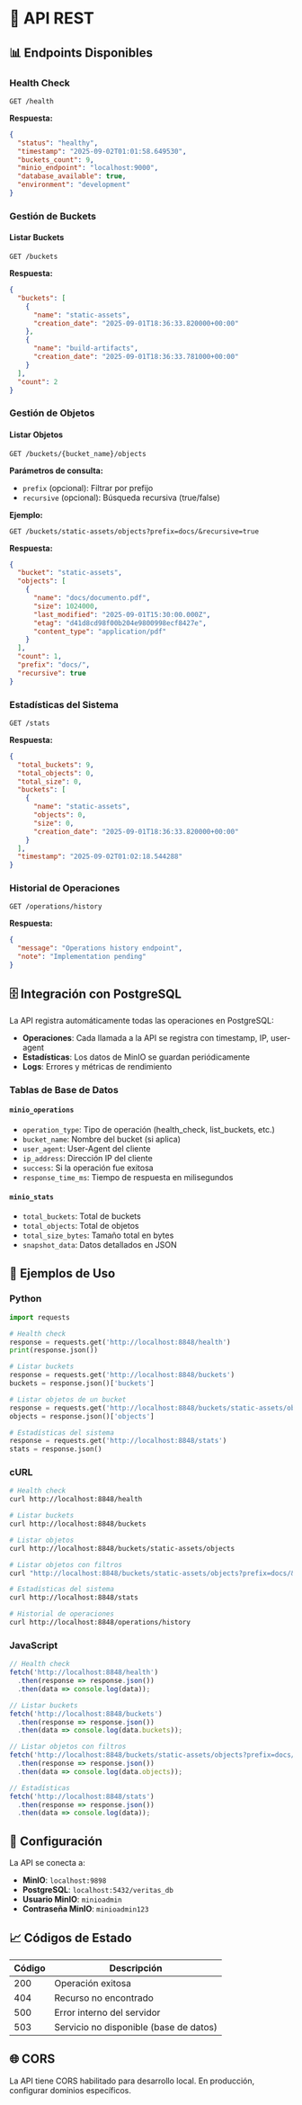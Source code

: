 # 🔌 API REST

## 📊 Endpoints Disponibles

### Health Check

```http
GET /health
```

**Respuesta:**
```json
{
  "status": "healthy",
  "timestamp": "2025-09-02T01:01:58.649530",
  "buckets_count": 9,
  "minio_endpoint": "localhost:9000",
  "database_available": true,
  "environment": "development"
}
```

### Gestión de Buckets

#### Listar Buckets

```http
GET /buckets
```

**Respuesta:**
```json
{
  "buckets": [
    {
      "name": "static-assets",
      "creation_date": "2025-09-01T18:36:33.820000+00:00"
    },
    {
      "name": "build-artifacts", 
      "creation_date": "2025-09-01T18:36:33.781000+00:00"
    }
  ],
  "count": 2
}
```

### Gestión de Objetos

#### Listar Objetos

```http
GET /buckets/{bucket_name}/objects
```

**Parámetros de consulta:**
- `prefix` (opcional): Filtrar por prefijo
- `recursive` (opcional): Búsqueda recursiva (true/false)

**Ejemplo:**
```http
GET /buckets/static-assets/objects?prefix=docs/&recursive=true
```

**Respuesta:**
```json
{
  "bucket": "static-assets",
  "objects": [
    {
      "name": "docs/documento.pdf",
      "size": 1024000,
      "last_modified": "2025-09-01T15:30:00.000Z",
      "etag": "d41d8cd98f00b204e9800998ecf8427e",
      "content_type": "application/pdf"
    }
  ],
  "count": 1,
  "prefix": "docs/",
  "recursive": true
}
```

### Estadísticas del Sistema

```http
GET /stats
```

**Respuesta:**
```json
{
  "total_buckets": 9,
  "total_objects": 0,
  "total_size": 0,
  "buckets": [
    {
      "name": "static-assets",
      "objects": 0,
      "size": 0,
      "creation_date": "2025-09-01T18:36:33.820000+00:00"
    }
  ],
  "timestamp": "2025-09-02T01:02:18.544288"
}
```

### Historial de Operaciones

```http
GET /operations/history
```

**Respuesta:**
```json
{
  "message": "Operations history endpoint",
  "note": "Implementation pending"
}
```

## 🗄️ Integración con PostgreSQL

La API registra automáticamente todas las operaciones en PostgreSQL:

- **Operaciones**: Cada llamada a la API se registra con timestamp, IP, user-agent
- **Estadísticas**: Los datos de MinIO se guardan periódicamente
- **Logs**: Errores y métricas de rendimiento

### Tablas de Base de Datos

#### `minio_operations`
- `operation_type`: Tipo de operación (health_check, list_buckets, etc.)
- `bucket_name`: Nombre del bucket (si aplica)
- `user_agent`: User-Agent del cliente
- `ip_address`: Dirección IP del cliente
- `success`: Si la operación fue exitosa
- `response_time_ms`: Tiempo de respuesta en milisegundos

#### `minio_stats`
- `total_buckets`: Total de buckets
- `total_objects`: Total de objetos
- `total_size_bytes`: Tamaño total en bytes
- `snapshot_data`: Datos detallados en JSON

## 🔧 Ejemplos de Uso

### Python

```python
import requests

# Health check
response = requests.get('http://localhost:8848/health')
print(response.json())

# Listar buckets
response = requests.get('http://localhost:8848/buckets')
buckets = response.json()['buckets']

# Listar objetos de un bucket
response = requests.get('http://localhost:8848/buckets/static-assets/objects')
objects = response.json()['objects']

# Estadísticas del sistema
response = requests.get('http://localhost:8848/stats')
stats = response.json()
```

### cURL

```bash
# Health check
curl http://localhost:8848/health

# Listar buckets
curl http://localhost:8848/buckets

# Listar objetos
curl http://localhost:8848/buckets/static-assets/objects

# Listar objetos con filtros
curl "http://localhost:8848/buckets/static-assets/objects?prefix=docs/&recursive=true"

# Estadísticas del sistema
curl http://localhost:8848/stats

# Historial de operaciones
curl http://localhost:8848/operations/history
```

### JavaScript

```javascript
// Health check
fetch('http://localhost:8848/health')
  .then(response => response.json())
  .then(data => console.log(data));

// Listar buckets
fetch('http://localhost:8848/buckets')
  .then(response => response.json())
  .then(data => console.log(data.buckets));

// Listar objetos con filtros
fetch('http://localhost:8848/buckets/static-assets/objects?prefix=docs/&recursive=true')
  .then(response => response.json())
  .then(data => console.log(data.objects));

// Estadísticas
fetch('http://localhost:8848/stats')
  .then(response => response.json())
  .then(data => console.log(data));
```

## 🔐 Configuración

La API se conecta a:

- **MinIO**: `localhost:9898`
- **PostgreSQL**: `localhost:5432/veritas_db`
- **Usuario MinIO**: `minioadmin`
- **Contraseña MinIO**: `minioadmin123`

## 📈 Códigos de Estado

| Código | Descripción |
|--------|-------------|
| 200 | Operación exitosa |
| 404 | Recurso no encontrado |
| 500 | Error interno del servidor |
| 503 | Servicio no disponible (base de datos) |

## 🌐 CORS

La API tiene CORS habilitado para desarrollo local. En producción, configurar dominios específicos.
